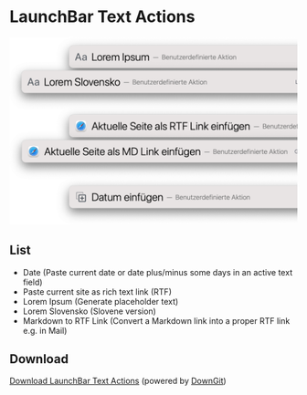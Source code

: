 # LaunchBar Text Actions

![](textactions.png)


## List

- Date (Paste current date or date plus/minus some days in an active text field)
- Paste current site as rich text link (RTF)
- Lorem Ipsum (Generate placeholder text)
- Lorem Slovensko (Slovene version)
- Markdown to RTF Link (Convert a Markdown link into a proper RTF link e.g. in Mail)

## Download

[Download LaunchBar Text Actions](https://minhaskamal.github.io/DownGit/#/home?url=https://github.com/Ptujec/LaunchBar/tree/master/Text-Actions) (powered by [DownGit](https://github.com/MinhasKamal/DownGit))




   
